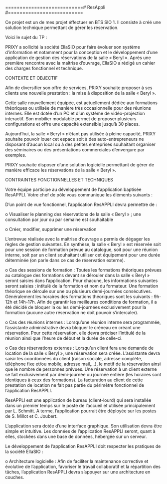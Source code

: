 ===========================# ResAppli #==========================

Ce projet est un de mes projet éffectuer en BTS SIO 1.
Il consiste à créé une solution technique permettant de gérer les réservation.

Voici le sujet du TP :


  PRIXY a sollicité la société EllaSIO pour faire évoluer son système d’information et notamment pour la conception et le développement d’une application de gestion     des réservations de la salle « Beryl ». Après une première rencontre avec la maîtrise d’ouvrage, EllaSIO a rédigé un cahier des charges fonctionnel et technique.

  CONTEXTE ET OBJECTIF

  Afin de diversifier son offre de services, PRIXY souhaite proposer à ses clients une nouvelle prestation : la mise à disposition de la salle « Beryl ».

  Cette salle nouvellement équipée, est actuellement dédiée aux formations théoriques ou utilisée de manière très occasionnelle pour des réunions internes. Elle est dotée d’un PC et d’un système de vidéo-projection interactif. Son mobilier modulable permet de proposer plusieurs configurations et offre une capacité extensible jusqu’à 30 places.

  Aujourd’hui, la salle « Beryl » n’étant pas utilisée à pleine capacité, PRIXY souhaite pouvoir louer cet espace soit à des auto-entrepreneurs ne disposant d’aucun local ou à des petites entreprises souhaitant organiser des séminaires ou des présentations commerciales d’envergure par exemples.

  PRIXY souhaite disposer d’une solution logicielle permettant de gérer de manière efficace les réservations de la salle « Beryl ».

  CONTRAINTES FONCTIONNELLES ET TECHNIQUES

  Votre équipe participe au développement de l’application baptisée ResAPPLI. Votre chef de pôle vous communique les éléments suivants :

  D’un point de vue fonctionnel, l’application ResAPPLI devra permettre de :

  o Visualiser le planning des réservations de la salle « Beryl » ; une consultation par jour ou par semaine est souhaitable

  o Créer, modifier, supprimer une réservation

  L’entrevue réalisée avec la maîtrise d’ouvrage a permis de dégager les règles de gestion suivantes. En synthèse, la salle « Beryl » est réservée soit pour une session de formation prévue au catalogue, soit pour une réunion interne, soit par un client souhaitant utiliser cet équipement pour une durée déterminée (on parle dans ce cas de réservation externe).

  o Cas des sessions de formation : Toutes les formations théoriques prévues au catalogue des formations devant se dérouler dans la salle « Beryl » seront saisies dans l’application. Pour chacune, les informations suivantes seront saisies : intitulé de la formation et nom du formateur. Une formation théorique se déroule sur une ou plusieurs demi-journées consécutives. Généralement les horaires des formations théoriques sont les suivants : 9h-12h et 14h-17h. Afin de garantir les meilleures conditions de formation, il a été décidé de bloquer la ou les demi-journées exclusivement pour la formation (aucune autre réservation ne doit pouvoir s’intercaler).

  o Cas des réunions internes : Lorsqu’une réunion interne sera programmée, l’assistante administrative devra bloquer le créneau en créant une réservation. Pour cette réservation, elle devra préciser l’intitulé de la réunion ainsi que l’heure de début et la durée de celle-ci.

  o Cas des réservations externes : Lorsqu’un client fera une demande de location de la salle « Beryl », une réservation sera créée. L’assistante devra saisir les coordonnées du client (raison sociale, adresse complète, téléphone fixe et/ou mobile, adresse mail,...), le motif de la réservation ainsi que le nombre de personnes prévues. Une réservation à un client externe se fait exclusivement par demi-journée ou journée entière (les horaires sont identiques à ceux des formations). La facturation au client de cette prestation de location ne fait pas partie du périmètre fonctionnel de l’application ResAPPLI.

  ResAPPLI est une application de bureau (client-lourd) qui sera installée dans un premier temps sur le poste de l’accueil et utilisée principalement par L. Schmitt. A terme, l’application pourrait être déployée sur les postes de S. Millot et C. Joubert.

  L’application sera dotée d’une interface graphique. Son utilisation devra être simple et intuitive. Les données de l’application ResAPPLI seront, quant à elles, stockées dans une base de données, hébergée sur un serveur.

  Le développement de l’application ResAPPLI doit respecter les pratiques de la société EllaSIO :

  o Architecture logicielle : Afin de faciliter la maintenance corrective et évolutive de l’application, favoriser le travail collaboratif et la répartition des tâches, l’application ResAPPLI devra s’appuyer sur une architecture en couches.
